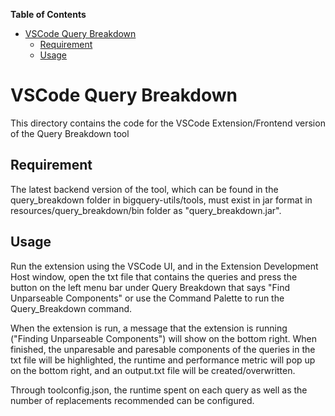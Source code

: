 <!-- START doctoc generated TOC please keep comment here to allow auto update -->
<!-- DON'T EDIT THIS SECTION, INSTEAD RE-RUN doctoc TO UPDATE -->
**Table of Contents**

- [VSCode Query Breakdown](#vscode-query-breakdown)
  - [Requirement](#requirement)
  - [Usage](#usage)

<!-- END doctoc generated TOC please keep comment here to allow auto update -->

# VSCode Query Breakdown
This directory contains the code for the VSCode Extension/Frontend version of the Query Breakdown
tool

## Requirement
The latest backend version of the tool, which can be found in the query_breakdown folder in
bigquery-utils/tools, must exist in jar format in resources/query_breakdown/bin folder as
"query_breakdown.jar".

## Usage
Run the extension using the VSCode UI, and in the Extension Development Host window,
open the txt file that contains
the queries and press the button on the left menu
bar under Query Breakdown that says "Find Unparseable Components" or use the Command Palette to
run the Query_Breakdown command.

When the extension is run, a
message that the extension is running ("Finding Unparseable Components") will show on the bottom
right. When finished, the unparesable and paresable components of
the queries in the txt file will be highlighted, the runtime and performance metric will pop up
on the bottom right, and an output.txt file will be created/overwritten.

Through toolconfig.json, the runtime spent on each query as well as the number of replacements recommended can be configured.
